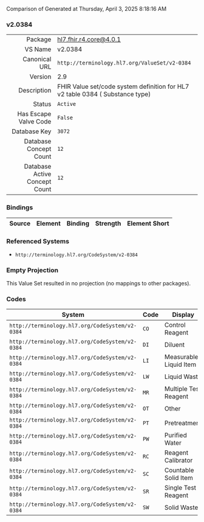 Comparison of 
Generated at Thursday, April 3, 2025 8:18:16 AM

### v2.0384

|      |     |
| ---: | --- |
| Package | hl7.fhir.r4.core@4.0.1 |
| VS Name | v2.0384 |
| Canonical URL | `http://terminology.hl7.org/ValueSet/v2-0384` |
| Version | 2.9 |
| Description | FHIR Value set/code system definition for HL7 v2 table 0384 ( Substance type) |
| Status | `Active` |
| Has Escape Valve Code | `False` |
| Database Key | `3072` |
| Database Concept Count | `12` |
| Database Active Concept Count | `12` |
### Bindings

| Source | Element | Binding | Strength | Element Short |
| ------ | ------- | ------- | -------- | ------------- |

### Referenced Systems

* `http://terminology.hl7.org/CodeSystem/v2-0384`
### Empty Projection

This Value Set resulted in no projection (no mappings to other packages).

### Codes

| System | Code | Display |
| ------ | ---- | ------- |
| `http://terminology.hl7.org/CodeSystem/v2-0384` | `CO` | Control Reagent |
| `http://terminology.hl7.org/CodeSystem/v2-0384` | `DI` | Diluent |
| `http://terminology.hl7.org/CodeSystem/v2-0384` | `LI` | Measurable Liquid Item |
| `http://terminology.hl7.org/CodeSystem/v2-0384` | `LW` | Liquid Waste |
| `http://terminology.hl7.org/CodeSystem/v2-0384` | `MR` | Multiple Test Reagent |
| `http://terminology.hl7.org/CodeSystem/v2-0384` | `OT` | Other |
| `http://terminology.hl7.org/CodeSystem/v2-0384` | `PT` | Pretreatment |
| `http://terminology.hl7.org/CodeSystem/v2-0384` | `PW` | Purified Water |
| `http://terminology.hl7.org/CodeSystem/v2-0384` | `RC` | Reagent Calibrator |
| `http://terminology.hl7.org/CodeSystem/v2-0384` | `SC` | Countable Solid Item |
| `http://terminology.hl7.org/CodeSystem/v2-0384` | `SR` | Single Test Reagent |
| `http://terminology.hl7.org/CodeSystem/v2-0384` | `SW` | Solid Waste |
